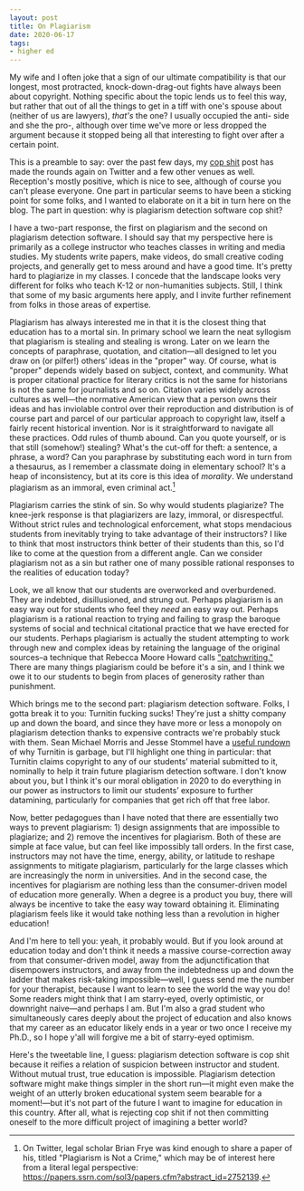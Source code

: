 ```yaml
---
layout: post
title: On Plagiarism
date: 2020-06-17
tags:
- higher ed
---
```


My wife and I often joke that a sign of our ultimate compatibility is that our longest, most protracted, knock-down-drag-out fights have always been about copyright. Nothing specific about the topic lends us to feel this way, but rather that out of all the things to get in a tiff with one's spouse about (neither of us are lawyers), *that's* the one? I usually occupied the anti- side and she the pro-, although over time we've more or less dropped the argument because it stopped being all that interesting to fight over after a certain point. 

This is a preamble to say: over the past few days, my [cop shit](/blog/2020-02-13-against-cop-shit/) post has made the rounds again on Twitter and a few other venues as well. Reception's mostly positive, which is nice to see, although of course you can't please everyone. One part in particular seems to have been a sticking point for some folks, and I wanted to elaborate on it a bit in turn here on the blog. The part in question: why is plagiarism detection software cop shit?

I have a two-part response, the first on plagiarism and the second on plagiarism detection software. I should say that my perspective here is primarily as a college instructor who teaches classes in writing and media studies. My students write papers, make videos, do small creative coding projects, and generally get to mess around and have a good time. It's pretty hard to plagiarize in my classes. I concede that the landscape looks very different for folks who teach K-12 or non-humanities subjects. Still, I think that some of my basic arguments here apply, and I invite further refinement from folks in those areas of expertise. 

Plagiarism has always interested me in that it is the closest thing that education has to a mortal sin. In primary school we learn the neat syllogism that plagiarism is stealing and stealing is wrong. Later on we learn the concepts of paraphrase, quotation, and citation—all designed to let you draw on (or pilfer!) others’ ideas in the "proper" way. Of course, what is "proper" depends widely based on subject, context, and community. What is proper citational practice for literary critics is not the same for historians is not the same for journalists and so on. Citation varies widely across cultures as well—the normative American view that a person owns their ideas and has inviolable control over their reproduction and distribution is of course part and parcel of our particular approach to copyright law, itself a fairly recent historical invention. Nor is it straightforward to navigate all these practices. Odd rules of thumb abound. Can you quote yourself, or is that still (somehow!) stealing? What's the cut-off for theft: a sentence, a phrase, a word? Can you paraphrase by substituting each word in turn from a thesaurus, as I remember a classmate doing in elementary school? It's a heap of inconsistency, but at its core is this idea of *morality*. We understand plagiarism as an immoral, even criminal act.[^1]

[^1]: On Twitter, legal scholar Brian Frye was kind enough to share a paper of his, titled "Plagiarism is Not a Crime," which may be of interest here from a literal legal perspective: https://papers.ssrn.com/sol3/papers.cfm?abstract_id=2752139. 

Plagiarism carries the stink of sin. So why would students plagiarize? The knee-jerk response is that plagiarizers are lazy, immoral, or disrespectful. Without strict rules and technological enforcement, what stops mendacious students from inevitably trying to take advantage of their instructors? I like to think that most instructors think better of their students than this, so I'd like to come at the question from a different angle. Can we consider plagiarism not as a sin but rather one of many possible rational responses to the realities of education today? 

Look, we all know that our students are overworked and overburdened. They are indebted, disillusioned, and strung out. Perhaps plagiarism is an easy way out for students who feel they *need* an easy way out. Perhaps plagiarism is a rational reaction to trying and failing to grasp the baroque systems of social and technical citational practice that we have erected for our students. Perhaps plagiarism is actually the student attempting to work through new and complex ideas by retaining the language of the original sources–a technique that Rebecca Moore Howard calls ["patchwriting."](http://www.citationproject.net/wp-content/uploads/2018/03/Howard-Plagiarism-Pentimento.pdf) There are many things plagiarism could be before it's a sin, and I think we owe it to our students to begin from places of generosity rather than punishment. 

Which brings me to the second part: plagiarism detection software. Folks, I gotta break it to you: Turnitin fucking sucks! They're just a shitty company up and down the board, and since they have more or less a monopoly on plagiarism detection thanks to expensive contracts we're probably stuck with them. Sean Michael Morris and Jesse Stommel have a [useful rundown](https://hybridpedagogy.org/resisting-edtech/) of why Turnitin is garbage, but I'll highlight one thing in particular: that Turnitin claims copyright to any of our students’ material submitted to it, nominally to help it train future plagiarism detection software. I don't know about you, but I think it's our moral obligation in 2020 to do everything in our power as instructors to limit our students’ exposure to further datamining, particularly for companies that get rich off that free labor. 

Now, better pedagogues than I have noted that there are essentially two ways to prevent plagiarism: 1) design assignments that are impossible to plagiarize; and 2) remove the incentives for plagiarism. Both of these are simple at face value, but can feel like impossibly tall orders. In the first case, instructors may not have the time, energy, ability, or latitude to reshape assignments to mitigate plagiarism, particularly for the large classes which are increasingly the norm in universities. And in the second case, the incentives for plagiarism are nothing less than the consumer-driven model of education more generally. When a degree is a product you buy, there will always be incentive to take the easy way toward obtaining it. Eliminating plagiarism feels like it would take nothing less than a revolution in higher education!

And I'm here to tell you: yeah, it probably would. But if you look around at education today and don't think it needs a massive course-correction away from that consumer-driven model, away from the adjunctification that disempowers instructors, and away from the indebtedness up and down the ladder that makes risk-taking impossible—well, I guess send me the number for your therapist, because I want to learn to see the world the way you do! Some readers might think that I am starry-eyed, overly optimistic, or downright naive—and perhaps I am. But I'm also a grad student who simultaneously cares deeply about the project of education and also knows that my career as an educator likely ends in a year or two once I receive my Ph.D., so I hope y'all will forgive me a bit of starry-eyed optimism. 

Here's the tweetable line, I guess: plagiarism detection software is cop shit because it reifies a relation of suspicion between instructor and student. Without mutual trust, true education is impossible. Plagiarism detection software might make things simpler in the short run—it might even make the weight of an utterly broken educational system seem bearable for a moment!—but it's not part of the future I want to imagine for education in this country. After all, what is rejecting cop shit if not then committing oneself to the more difficult project of imagining a better world? 